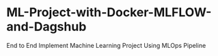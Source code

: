 # ML-Project-with-Docker-MLFLOW-and-Dagshub
End to End Implement Machine Learning Project Using MLOps Pipeline
